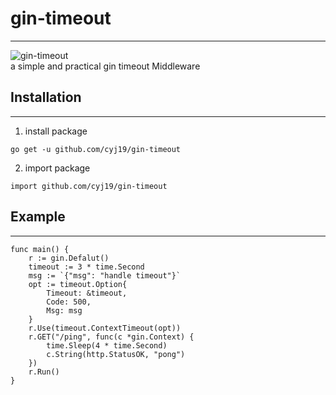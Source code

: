 # gin-timeout
***

![gin-timeout](https://img.shields.io/github/license/cyj19/gin-timeout)  
a simple and practical gin timeout Middleware



## Installation
***

1. install package
```
go get -u github.com/cyj19/gin-timeout
```
2. import package
```
import github.com/cyj19/gin-timeout
```

## Example
***

```
func main() {
    r := gin.Defalut()
    timeout := 3 * time.Second
    msg := `{"msg": "handle timeout"}`
    opt := timeout.Option{
        Timeout: &timeout,
        Code: 500,
        Msg: msg
    }
    r.Use(timeout.ContextTimeout(opt))
    r.GET("/ping", func(c *gin.Context) {
		time.Sleep(4 * time.Second)
		c.String(http.StatusOK, "pong")
	})
	r.Run()
}
```

